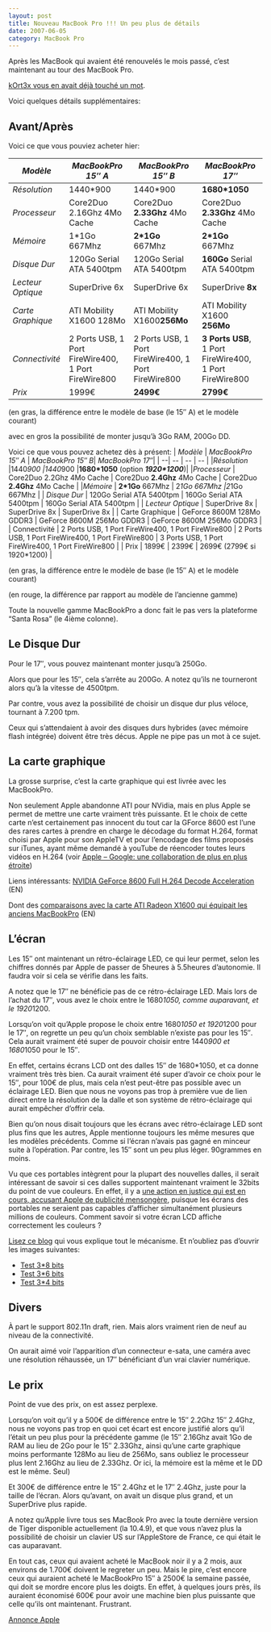```yaml
---
layout: post
title: Nouveau MacBook Pro !!! Un peu plus de détails
date: 2007-06-05
category: MacBook Pro
---
```


[kOrt3x vous en avait déjà touché un mot]: https://web.archive.org/web/20210728073438/http://blog.developpez.com/index.php?blog=142&title=nouveau_macbook_pro&more=1&c=1&tb=1&pb=1
[la plateforme “Santa Rosa”]: https://web.archive.org/web/20210728073438/http://www.intel.com/cd/products/services/emea/fra/centrino/compare/345512.htm
[Apple – Google: une collaboration de plus en plus étroite]: https://web.archive.org/web/20210728073438/http://blog.developpez.com/index.php?blog=142&title=apple_google_une_collaboration_de_plus_e&more=1&c=1&tb=1&pb=1
[NVIDIA GeForce 8600 Full H.264 Decode Acceleration]: https://web.archive.org/web/20210728073438/http://www.anandtech.com/video/showdoc.aspx?i=2977
[comparaisons avec la carte ATI Radeon X1600 qui équipait les anciens MacBookPro]: https://web.archive.org/web/20210728073438/http://www.anandtech.com/video/showdoc.aspx?i=2977&p=4
[une action en justice qui est en cours, accusant Apple de publicité mensongère]: https://web.archive.org/web/20210728073438/http://stadium.weblogsinc.com/engadget/videos/PDF/apple_macbook_lawsuit.pdf
[Lisez ce blog]: https://web.archive.org/web/20210728073438/http://www.leppik.net/david/blog/?p=58
[Test 3\*8 bits]: https://web.archive.org/web/20210728073438/http://www.visi.com/~leppik/images/bit_test24.png
[Test 3\*6 bits]: https://web.archive.org/web/20210728073438/http://www.visi.com/~leppik/images/bit_test18.png
[Test 3\*4 bits]: https://web.archive.org/web/20210728073438/http://www.visi.com/~leppik/images/bit_test12.png
[Annonce Apple]: https://www.apple.com/fr/newsroom/2007/06/05Apple-Updates-MacBook-Pro/


Après les MacBook qui avaient été renouvelés le mois passé, c’est maintenant au tour des MacBook Pro.

[kOrt3x vous en avait déjà touché un mot].

Voici quelques détails supplémentaires:

## Avant/Après

Voici ce que vous pouviez acheter hier:

| *Modèle* | *MacBookPro 15″ A*	| *MacBookPro 15″ B*| *MacBookPro 17″*|
| --| -- | -- | -- |
|*Résolution*	|1440*900	|1440*900	|**1680*1050**|
| *Processeur*	| Core2Duo 2.16Ghz 4Mo Cache |	Core2Duo **2.33Ghz** 4Mo Cache	 | Core2Duo **2.33Ghz** 4Mo Cache |
| *Mémoire* |	1*1Go 667Mhz |**2*1Go** 667Mhz	|**2*1Go** 667Mhz |
| *Disque Dur* |	120Go Serial ATA 5400tpm	| 120Go Serial ATA 5400tpm|	**160Go** Serial ATA 5400tpm |
| *Lecteur Optique* | SuperDrive 6x |	SuperDrive 6x |	SuperDrive **8x** |
| *Carte Graphique*	| ATI Mobility X1600 128Mo	| ATI Mobility X1600**256Mo**|	ATI Mobility X1600 **256Mo** |
| *Connectivité*	| 2 Ports USB, 1 Port FireWire400, 1 Port FireWire800	| 2 Ports USB, 1 Port FireWire400, 1 Port FireWire800 |**3 Ports USB**, 1 Port FireWire400, 1 Port FireWire800 |
| *Prix* |	1999€ |	**2499€** |	**2799€** |

(en gras, la différence entre le modèle de base (le 15″ A) et le modèle courant)

avec en gros la possibilité de monter jusqu’à 3Go RAM, 200Go DD.

Voici ce que vous pouvez achetez dès à présent:
| *Modèle* | *MacBookPro 15″ A*	| *MacBookPro 15″ B*| *MacBookPro 17″*|
| --| -- | -- | -- |
|*Résolution*	|1440*900	|1440*900	|**1680*1050** (option **_1920*1200_**)|
|*Processeur* |	Core2Duo 2.2Ghz 4Mo Cache |	Core2Duo **2.4Ghz** 4Mo Cache |	Core2Duo **2.4Ghz** 4Mo Cache |
|*Mémoire* |	**2*1Go** 667Mhz	| 2*1Go 667Mhz	|2*1Go 667Mhz |
| *Disque Dur* | 120Go Serial ATA 5400tpm |	160Go Serial ATA 5400tpm	| 160Go Serial ATA 5400tpm |
| *Lecteur Optique* |	SuperDrive 8x	| SuperDrive 8x	| SuperDrive 8x |
| Carte Graphique	| GeForce 8600M 128Mo GDDR3	| GeForce 8600M 256Mo GDDR3	| GeForce 8600M 256Mo GDDR3 |
| Connectivité | 2 Ports USB, 1 Port FireWire400, 1 Port FireWire800	| 2 Ports USB, 1 Port FireWire400, 1 Port FireWire800	| 3 Ports USB, 1 Port FireWire400, 1 Port FireWire800 |
| Prix |	1899€ |	2399€	| 2699€ (2799€ si 1920*1200) |

(en gras, la différence entre le modèle de base (le 15″ A) et le modèle courant)

(en rouge, la différence par rapport au modèle de l’ancienne gamme)

Toute la nouvelle gamme MacBookPro a donc fait le pas vers la plateforme “Santa Rosa” (le 4ième colonne).

## Le Disque Dur

Pour le 17″, vous pouvez maintenant monter jusqu’à 250Go.

Alors que pour les 15″, cela s’arrête au 200Go. A notez qu’ils ne tourneront alors qu’à la vitesse de 4500tpm.

Par contre, vous avez la possibilité de choisir un disque dur plus véloce, tournant à 7.200 tpm.

Ceux qui s’attendaient à avoir des disques durs hybrides (avec mémoire flash intégrée) doivent être très décus. Apple ne pipe pas un mot à ce sujet.

## La carte graphique

La grosse surprise, c’est la carte graphique qui est livrée avec les MacBookPro.

Non seulement Apple abandonne ATI pour NVidia, mais en plus Apple se permet de mettre une carte vraiment très puissante. Et le choix de cette carte n’est certainement pas innocent du tout car la GForce 8600 est l’une des rares cartes à prendre en charge le décodage du format H.264, format choisi par Apple pour son AppleTV et pour l’encodage des films proposés sur iTunes, ayant même demandé à youTube de réencoder toutes leurs vidéos en H.264 (voir [Apple – Google: une collaboration de plus en plus étroite])

Liens intéressants: [NVIDIA GeForce 8600 Full H.264 Decode Acceleration] (EN)

Dont des [comparaisons avec la carte ATI Radeon X1600 qui équipait les anciens MacBookPro] (EN)

## L’écran
Les 15″ ont maintenant un rétro-éclairage LED, ce qui leur permet, selon les chiffres donnés par Apple de passer de 5heures à 5.5heures d’autonomie. Il faudra voir si cela se vérifie dans les faits.

A notez que le 17″ ne bénéficie pas de ce rétro-éclairage LED. Mais lors de l’achat du 17″, vous avez le choix entre le 1680*1050, comme auparavant, et le 1920*1200.

Lorsqu’on voit qu’Apple propose le choix entre 1680*1050 et 1920*1200 pour le 17″, on regrette un peu qu’un choix semblable n’existe pas pour les 15″. Cela aurait vraiment été super de pouvoir choisir entre 1440*900 et 1680*1050 pour le 15″.

En effet, certains écrans LCD ont des dalles 15″ de 1680*1050, et ca donne vraiment très très bien. Ca aurait vraiment été super d’avoir ce choix pour le 15″, pour 100€ de plus, mais cela n’est peut-être pas possible avec un éclairage LED. Bien que nous ne voyons pas trop à première vue de lien direct entre la résolution de la dalle et son système de rétro-éclairage qui aurait empêcher d’offrir cela.

Bien qu’on nous disait toujours que les écrans avec rétro-éclairage LED sont plus fins que les autres, Apple mentionne toujours les même mesures que les modèles précédents. Comme si l’écran n’avais pas gagné en minceur suite à l’opération. Par contre, les 15″ sont un peu plus léger. 90grammes en moins.

Vu que ces portables intègrent pour la plupart des nouvelles dalles, il serait intéressant de savoir si ces dalles supportent maintenant vraiment le 32bits du point de vue couleurs. En effet, il y a [une action en justice qui est en cours, accusant Apple de publicité mensongère], puisque les écrans des portables ne seraient pas capables d’afficher simultanément plusieurs millions de couleurs. Comment savoir si votre écran LCD affiche correctement les couleurs ?

[Lisez ce blog] qui vous explique tout le mécanisme. Et n’oubliez pas d’ouvrir les images suivantes:

- [Test 3\*8 bits] 
- [Test 3\*6 bits]
- [Test 3\*4 bits]

## Divers

À part le support 802.11n draft, rien. Mais alors vraiment rien de neuf au niveau de la connectivité.

On aurait aimé voir l’apparition d’un connecteur e-sata, une caméra avec une résolution réhaussée, un 17″ bénéficiant d’un vrai clavier numérique.

## Le prix
Point de vue des prix, on est assez perplexe.

Lorsqu’on voit qu’il y a 500€ de différence entre le 15″ 2.2Ghz 15″ 2.4Ghz, nous ne voyons pas trop en quoi cet écart est encore justifié alors qu’il l’était un peu plus pour la précédente gamme (le 15″ 2.16Ghz avait 1Go de RAM au lieu de 2Go pour le 15″ 2.33Ghz, ainsi qu’une carte graphique moins performante 128Mo au lieu de 256Mo, sans oubliez le processeur plus lent 2.16Ghz au lieu de 2.33Ghz. Or ici, la mémoire est la même et le DD est le même. Seul)

Et 300€ de différence entre le 15″ 2.4Ghz et le 17″ 2.4Ghz, juste pour la taille de l’écran. Alors qu’avant, on avait un disque plus grand, et un SuperDrive plus rapide.

A notez qu’Apple livre tous ses MacBook Pro avec la toute dernière version de Tiger disponible actuellement (la 10.4.9), et que vous n’avez plus la possibilité de choisir un clavier US sur l’AppleStore de France, ce qui était le cas auparavant.

En tout cas, ceux qui avaient acheté le MacBook noir il y a 2 mois, aux environs de 1.700€ doivent le regreter un peu. Mais le pire, c’est encore ceux qui auraient acheté le MacBookPro 15″ à 2500€ la semaine passée, qui doit se mordre encore plus les doigts. En effet, à quelques jours près, ils auraient économisé 600€ pour avoir une machine bien plus puissante que celle qu’ils ont maintenant. Frustrant.

[Annonce Apple] 
